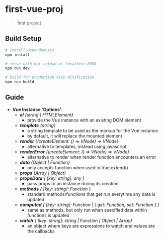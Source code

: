 # first-vue-proj

> first project

## Build Setup

``` bash
# install dependencies
npm install

# serve with hot reload at localhost:8080
npm run dev

# build for production with minification
npm run build
```

## Guide
 - **Vue Instance 'Options'**:
   - ***el*** *{string | HTMLElement}*
     - provide the Vue instance with an existing DOM element
   - ***template*** *{string}*
     - a string template to be used as the markup for the Vue instance.
     - by default, it will replace the mounted element
   - ***render*** *{(createElement: () => VNode) => VNode}*
     - alternative to templates, instead using javascript
   - ***renderError*** *{(createElement: () => VNode) => VNode}*
     - alternative to render when render function encounters an error
   - ***data*** *{Object | Function}*
     - only accepts function when used in Vue.extend()
   - ***props*** *{Array<string> | Object}*
   - ***propsData*** *{ [key: string]: any }*
     - pass props to an instance during its creation
   - ***methods*** *{ [key: string]: Function }*
     - standard methods/functions that get run everytime any data is updated
   - ***computed*** *{ [key: string]: Function | { get: Function, set: Function } }*
     - same as methods, but only run when specified data within functions is updated
   - ***watch*** *{ [key: string]: string | Function | Object | Array}*
     - an object where keys are expressions to watch and values are the callbacks